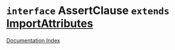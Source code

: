 # `interface` AssertClause `extends` [ImportAttributes](../private.interface.ImportAttributes/README.md)

[Documentation Index](../README.md)


